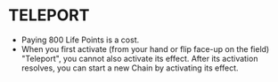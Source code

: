 # TELEPORT

*   Paying 800 Life Points is a cost.
*   When you first activate (from your hand or flip face-up on the field) "Teleport", you cannot also activate its effect. After its activation resolves, you can start a new Chain by activating its effect.
